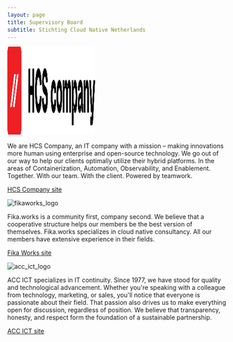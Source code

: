 ```yaml
---
layout: page
title: Supervisory Board
subtitle: Stichting Cloud Native Netherlands
---
```


<p><img src="assets/img/hcs-logo.png"  width="200" height="200" class="center" alt="hcs-logo"></p>

We are HCS Company, an IT company with a mission – making innovations more human using enterprise and open-source technology.
We go out of our way to help our clients optimally utilize their hybrid platforms. In the areas of Containerization, Automation, Observability, and Enablement. Together. With our team. With the client. Powered by teamwork.

[HCS Company site](https://www.hcs-company.com)


<p><img src="assets/img/fikaworks_logo.png"  width="200" height="200" class="center" alt="fikaworks_logo"></p>

Fika.works is a community first, company second. We believe that a cooperative structure helps our members be the best version of themselves.
Fika.works specializes in cloud native consultancy. All our members have extensive experience in their fields.

[Fika Works site](https://fika.works)


<p><img src="assets/img/acc_ict_logo.png"  width="200" height="200" class="center" alt="acc_ict_logo"></p>

ACC ICT specializes in IT continuity. Since 1977, we have stood for quality and technological advancement. Whether you're speaking with a colleague from technology, marketing, or sales, you'll notice that everyone is passionate about their field. That passion also drives us to make everything open for discussion, regardless of position. We believe that transparency, honesty, and respect form the foundation of a sustainable partnership.

[ACC ICT site](https://acc-ict.com)
